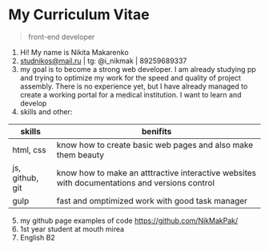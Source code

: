 # My Curriculum Vitae

> front-end developer

1. Hi! My name is Nikita Makarenko
2. studnikos@mail.ru | tg: @i_nikmak | 89259689337
3. my goal is to become a strong web developer. I am already studying pp and trying to optimize my work for the speed and quality of project assembly. There is no experience yet, but I have already managed to create a working portal for a medical institution. I want to learn and develop
4. skills and other:

| skills | benifits |
| ------ | ------ |
| html, css | know how to create basic web pages and also make them beauty |
| js, github, git | know how to make an atttractive interactive websites with documentations and versions control |
|gulp |fast and omptimized work with good task manager|

5. my github page examples of code https://github.com/NikMakPak/
6. 1st year student at mouth mirea
7. English B2
